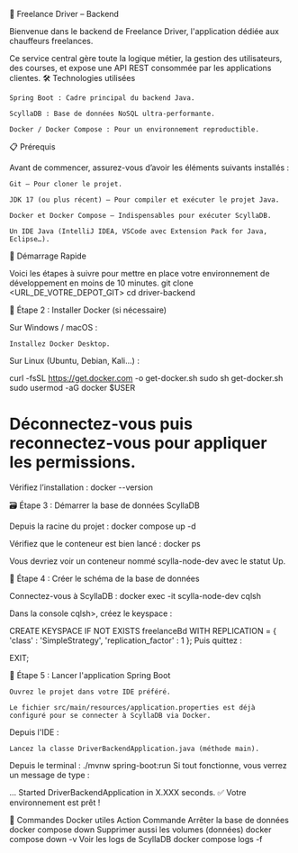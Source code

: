 🚗 Freelance Driver – Backend

Bienvenue dans le backend de Freelance Driver, l'application dédiée aux chauffeurs freelances.

Ce service central gère toute la logique métier, la gestion des utilisateurs, des courses, et expose une API REST consommée par les applications clientes.
🛠️ Technologies utilisées

    Spring Boot : Cadre principal du backend Java.

    ScyllaDB : Base de données NoSQL ultra-performante.

    Docker / Docker Compose : Pour un environnement reproductible.

📋 Prérequis

Avant de commencer, assurez-vous d’avoir les éléments suivants installés :

    Git – Pour cloner le projet.

    JDK 17 (ou plus récent) – Pour compiler et exécuter le projet Java.

    Docker et Docker Compose – Indispensables pour exécuter ScyllaDB.

    Un IDE Java (IntelliJ IDEA, VSCode avec Extension Pack for Java, Eclipse…).

🚀 Démarrage Rapide

Voici les étapes à suivre pour mettre en place votre environnement de développement en moins de 10 minutes.
git clone <URL_DE_VOTRE_DEPOT_GIT>
cd driver-backend

🐳 Étape 2 : Installer Docker (si nécessaire)

Sur Windows / macOS :

    Installez Docker Desktop.

Sur Linux (Ubuntu, Debian, Kali...) :

curl -fsSL https://get.docker.com -o get-docker.sh
sudo sh get-docker.sh
sudo usermod -aG docker $USER
# Déconnectez-vous puis reconnectez-vous pour appliquer les permissions.
Vérifiez l’installation :
docker --version

🗃️ Étape 3 : Démarrer la base de données ScyllaDB

Depuis la racine du projet :
docker compose up -d

Vérifiez que le conteneur est bien lancé :
docker ps

Vous devriez voir un conteneur nommé scylla-node-dev avec le statut Up.

🧩 Étape 4 : Créer le schéma de la base de données

Connectez-vous à ScyllaDB :
docker exec -it scylla-node-dev cqlsh

Dans la console cqlsh>, créez le keyspace :

CREATE KEYSPACE IF NOT EXISTS freelanceBd
WITH REPLICATION = { 'class' : 'SimpleStrategy', 'replication_factor' : 1 };
Puis quittez :

EXIT;

🧪 Étape 5 : Lancer l'application Spring Boot

    Ouvrez le projet dans votre IDE préféré.

    Le fichier src/main/resources/application.properties est déjà configuré pour se connecter à ScyllaDB via Docker.

Depuis l'IDE :

    Lancez la classe DriverBackendApplication.java (méthode main).

Depuis le terminal :
./mvnw spring-boot:run
Si tout fonctionne, vous verrez un message de type :

... Started DriverBackendApplication in X.XXX seconds.
✅ Votre environnement est prêt !

🧰 Commandes Docker utiles
Action	Commande
Arrêter la base de données	docker compose down
Supprimer aussi les volumes (données)	docker compose down -v
Voir les logs de ScyllaDB	docker compose logs -f
